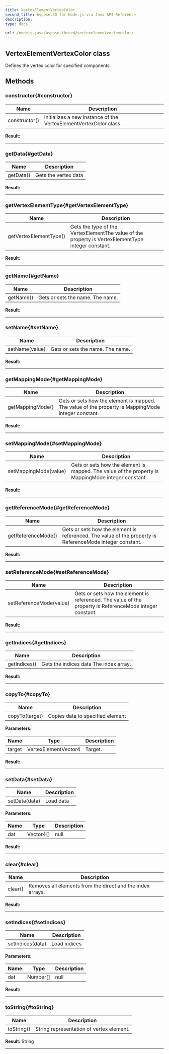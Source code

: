```yaml
---
title: VertexElementVertexColor 
second_title: Aspose.3D for Node.js via Java API Reference
description: 
type: docs

url: /nodejs-java/aspose.threed/vertexelementvertexcolor/
---
```

## VertexElementVertexColor class

  Defines the vertex color for specified components


## Methods

### constructor{#constructor}

| Name | Description |
| --- | --- |
| constructor() | Initializes a new instance of the VertexElementVertexColor class. | 

 **Result:**



---


### getData{#getData}

| Name | Description |
| --- | --- |
| getData() | Gets the vertex data | 

 **Result:**



---


### getVertexElementType{#getVertexElementType}

| Name | Description |
| --- | --- |
| getVertexElementType() | Gets the type of the VertexElementThe value of the property is VertexElementType integer constant. | 

 **Result:**



---


### getName{#getName}

| Name | Description |
| --- | --- |
| getName() | Gets or sets the name. The name. | 

 **Result:**



---


### setName{#setName}

| Name | Description |
| --- | --- |
| setName(value) | Gets or sets the name. The name. | 

 **Result:**



---


### getMappingMode{#getMappingMode}

| Name | Description |
| --- | --- |
| getMappingMode() | Gets or sets how the element is mapped. The value of the property is MappingMode integer constant. | 

 **Result:**



---


### setMappingMode{#setMappingMode}

| Name | Description |
| --- | --- |
| setMappingMode(value) | Gets or sets how the element is mapped. The value of the property is MappingMode integer constant. | 

 **Result:**



---


### getReferenceMode{#getReferenceMode}

| Name | Description |
| --- | --- |
| getReferenceMode() | Gets or sets how the element is referenced. The value of the property is ReferenceMode integer constant. | 

 **Result:**



---


### setReferenceMode{#setReferenceMode}

| Name | Description |
| --- | --- |
| setReferenceMode(value) | Gets or sets how the element is referenced. The value of the property is ReferenceMode integer constant. | 

 **Result:**



---


### getIndices{#getIndices}

| Name | Description |
| --- | --- |
| getIndices() | Gets the indices data The index array. | 

 **Result:**



---


### copyTo{#copyTo}

| Name | Description |
| --- | --- |
| copyTo(target) | Copies data to specified element | 

 **Parameters:**

| Name | Type | Description |
| --- | --- | --- |
| target | VertexElementVector4 | Target. |

 **Result:**



---


### setData{#setData}

| Name | Description |
| --- | --- |
| setData(data) | Load data | 

 **Parameters:**

| Name | Type | Description |
| --- | --- | --- |
|  dat | Vector4[] | null |

 **Result:**



---


### clear{#clear}

| Name | Description |
| --- | --- |
| clear() | Removes all elements from the direct and the index arrays. | 

 **Result:**



---


### setIndices{#setIndices}

| Name | Description |
| --- | --- |
| setIndices(data) | Load indices | 

 **Parameters:**

| Name | Type | Description |
| --- | --- | --- |
|  dat | Number[] | null |

 **Result:**



---


### toString{#toString}

| Name | Description |
| --- | --- |
| toString() | String representation of vertex element. | 

 **Result:**
String


---



